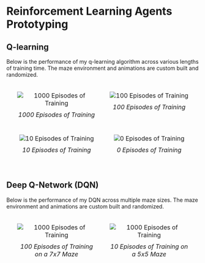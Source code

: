 # Reinforcement Learning Agents Prototyping

## Q-learning

Below is the performance of my q-learning algorithm across various lengths of training time. The maze environment and animations are custom built and randomized.

<div style="display: flex; justify-content: center; align-items: center; width: 100%; margin: auto;">
  <table style="width: 100%; max-width: 1000px; margin: auto; border-collapse: separate; border-spacing: 20px; text-align: center;">
    <tr>
      <td style="width: 50%; vertical-align: top; text-align: center;">
        <div style="display: flex; flex-direction: column; align-items: center;">
          <img src="https://github.com/user-attachments/assets/33fa15ff-e185-403a-9601-1bb800fc0c0a" alt="1000 Episodes of Training" loop="infinite" style="max-width: 100%; height: auto; display: block; margin: 0 auto;" />
          <p style="margin-top: 10px;"><em>1000 Episodes of Training</em></p>
        </div>
      </td>
      <td style="width: 50%; vertical-align: top; text-align: center;">
        <div style="display: flex; flex-direction: column; align-items: center;">
          <img src="https://github.com/user-attachments/assets/f58ddf8f-b028-43c0-8407-a03b88475b46" alt="100 Episodes of Training" loop=infinite style="max-width: 100%; height: auto; display: block; margin: 0 auto;" />
          <p style="margin-top: 10px;"><em>100 Episodes of Training</em></p>
        </div>
      </td>
    </tr>
    <tr>
      <td style="width: 50%; vertical-align: top; text-align: center;">
        <div style="display: flex; flex-direction: column; align-items: center;">
          <img src="https://github.com/user-attachments/assets/9c0d8108-af4b-43d3-97af-e27ce31247de" alt="10 Episodes of Training" loop=infinite style="max-width: 100%; height: auto; display: block; margin: 0 auto;" />
          <p style="margin-top: 10px;"><em>10 Episodes of Training</em></p>
        </div>
      </td>
      <td style="width: 50%; vertical-align: top; text-align: center;">
        <div style="display: flex; flex-direction: column; align-items: center;">
          <img src="https://github.com/user-attachments/assets/419e25d1-9e0d-4799-8643-41a20486bd21" alt="0 Episodes of Training" loop=infinite style="max-width: 100%; height: auto; display: block; margin: 0 auto;" />
          <p style="margin-top: 10px;"><em>0 Episodes of Training</em></p>
        </div>
      </td>
    </tr>
  </table>
</div>

## Deep Q-Network (DQN)

Below is the performance of my DQN across multiple maze sizes. The maze environment and animations are custom built and randomized.

<div style="display: flex; justify-content: center; align-items: center; width: 100%; margin: auto;">
  <table style="width: 100%; max-width: 1000px; margin: auto; border-collapse: separate; border-spacing: 20px; text-align: center;">
    <tr>
      <td style="width: 50%; vertical-align: top; text-align: center;">
        <div style="display: flex; flex-direction: column; align-items: center;">
          <img src="https://github.com/user-attachments/assets/ba837f86-84d3-42fb-98b1-c60741158f3e" alt="1000 Episodes of Training" loop=infinite style="max-width: 100%; height: auto; display: block; margin: 0 auto;" />
          <p style="margin-top: 10px;"><em>100 Episodes of Training on a 7x7 Maze</em></p>
        </div>
      </td>
      <td style="width: 50%; vertical-align: top; text-align: center;">
        <div style="display: flex; flex-direction: column; align-items: center;">
          <img src="https://github.com/user-attachments/assets/2784793b-5771-4e97-9918-0f167cafd266" alt="1000 Episodes of Training" loop=infinite style="max-width: 100%; height: auto; display: block; margin: 0 auto;" />
          <p style="margin-top: 10px;"><em>10 Episodes of Training on a 5x5 Maze</em></p>
        </div>
      </td>
    </tr>
  </table>
</div>


